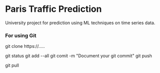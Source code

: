 # Paris Traffic Prediction

University project for prediction using ML techniques on time series data.


### For using Git
git clone https://.....

git status
git add --all
git comit -m "Document your git commit"
git push

git pull

